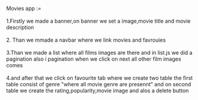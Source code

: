 <br>Movies app :=</br>
<br>1.Firstly we made a banner,on banner we set a image,movie title and movie description </br>
<br>2. Than we mmade a navbar where we link movies and favrouies</br>
<br>3.Than we made a list where all films images are there and in list.js we did a pagination also i pagination when we click on next all other film images comes </br>
<br>4.and after that we click on favourite tab where we create two table the first table consist of genre "where all movie genre are presennt" and on second table we create the rating,popularity,movie image and alos a delete button</br>



